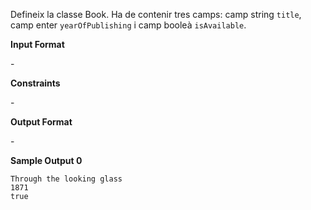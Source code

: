 Defineix la classe Book. Ha de contenir tres camps: camp string `title`,
camp enter `yearOfPublishing` i camp booleà `isAvailable`.

**Input Format**

\-

**Constraints**

\-

**Output Format**

\-

**Sample Output 0**

    Through the looking glass
    1871
    true
